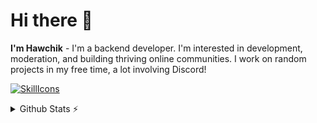 # Hi there 👋
**I'm Hawchik** - I'm a backend developer. I'm interested in development, moderation, and building thriving online communities. I work on random projects in my free time, a lot involving Discord!

<a href="#">![SkillIcons](https://skillicons.dev/icons?i=js,nodejs,py,fastapi,mongodb,vscode,cloudflare,discord,cs,dotnet,flask,disnake)</a><br/>

<details>
  <summary>Github Stats ⚡</summary>
  
  <a href="#">![Github stats](https://github-readme-stats.vercel.app/api?username=Hawchik1&theme=blueberry&count_private=true&hide_border=true&line_height=20)</a>
  <a href="#">![Top Langs](https://github-readme-stats.vercel.app/api/top-langs/?username=Hawchik1&layout=compact&theme=blueberry&count_private=true&hide_border=true)</a>
</details>
